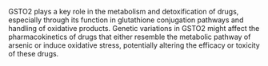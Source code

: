 GSTO2 plays a key role in the metabolism and detoxification of drugs, especially through its function in glutathione conjugation pathways and handling of oxidative products. Genetic variations in GSTO2 might affect the pharmacokinetics of drugs that either resemble the metabolic pathway of arsenic or induce oxidative stress, potentially altering the efficacy or toxicity of these drugs.